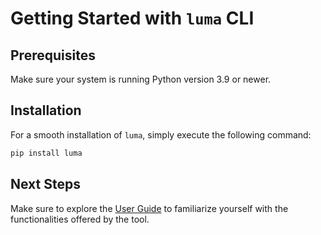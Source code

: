 # Getting Started with `luma` CLI

## Prerequisites

Make sure your system is running Python version 3.9 or newer.

## Installation

For a smooth installation of `luma`, simply execute the following command:

```bash
pip install luma
```

## Next Steps

Make sure to explore the [User Guide](./user_guide.md) to familiarize yourself with the functionalities offered by the tool.
